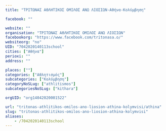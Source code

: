 ```yaml
---
title: "ΤΡΙΤΩΝΑΣ ΑΘΛΗΤΙΚΟΣ ΟΜΙΛΟΣ ΑΝΩ ΛΙΟΣΙΩΝ-Αθήνα-Κολύμβηση"

facebook: ""

website: ""
organisation: "ΤΡΙΤΩΝΑΣ ΑΘΛΗΤΙΚΟΣ ΟΜΙΛΟΣ ΑΝΩ ΛΙΟΣΙΩΝ"
facebookorg: "https://www.facebook.com/tritonasa.o/"
websiteorg: "no"
UID: "7042020140113school"
cities: ["Αθήνα"]
perioxi: ""
address: ""

places: [""]
categories: ["Αθλητισμός"]
subcategories: ["Κολύμβηση"]
categoryNoSLug: ["athlitismos"]
subcategoriesNoSLug: ["kithara"]

orgUID: "org14042020001522"

url: "tritonas-athlitikos-omilos-ano-liosion-athina-kolymvisi/athina"
slug: "tritonas-athlitikos-omilos-ano-liosion-athina-kolymvisi"
aliases:
    - /7042020140113school
---
```





